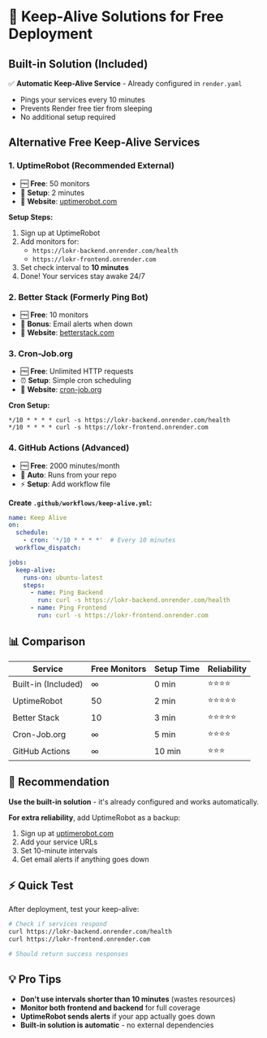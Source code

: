 # 🔄 Keep-Alive Solutions for Free Deployment

## Built-in Solution (Included)

✅ **Automatic Keep-Alive Service** - Already configured in `render.yaml`
- Pings your services every 10 minutes
- Prevents Render free tier from sleeping
- No additional setup required

## Alternative Free Keep-Alive Services

### 1. **UptimeRobot (Recommended External)**
- 🆓 **Free**: 50 monitors
- 📱 **Setup**: 2 minutes
- 🔗 **Website**: [uptimerobot.com](https://uptimerobot.com)

**Setup Steps:**
1. Sign up at UptimeRobot
2. Add monitors for:
   - `https://lokr-backend.onrender.com/health`
   - `https://lokr-frontend.onrender.com`
3. Set check interval to **10 minutes**
4. Done! Your services stay awake 24/7

### 2. **Better Stack (Formerly Ping Bot)**
- 🆓 **Free**: 10 monitors
- 📧 **Bonus**: Email alerts when down
- 🔗 **Website**: [betterstack.com](https://betterstack.com)

### 3. **Cron-Job.org**
- 🆓 **Free**: Unlimited HTTP requests
- ⏰ **Setup**: Simple cron scheduling
- 🔗 **Website**: [cron-job.org](https://cron-job.org)

**Cron Setup:**
```
*/10 * * * * curl -s https://lokr-backend.onrender.com/health
*/10 * * * * curl -s https://lokr-frontend.onrender.com
```

### 4. **GitHub Actions (Advanced)**
- 🆓 **Free**: 2000 minutes/month
- 🔄 **Auto**: Runs from your repo
- ⚡ **Setup**: Add workflow file

**Create `.github/workflows/keep-alive.yml`:**
```yaml
name: Keep Alive
on:
  schedule:
    - cron: '*/10 * * * *'  # Every 10 minutes
  workflow_dispatch:

jobs:
  keep-alive:
    runs-on: ubuntu-latest
    steps:
      - name: Ping Backend
        run: curl -s https://lokr-backend.onrender.com/health
      - name: Ping Frontend
        run: curl -s https://lokr-frontend.onrender.com
```

## 📊 Comparison

| Service | Free Monitors | Setup Time | Reliability |
|---------|---------------|------------|-------------|
| Built-in (Included) | ∞ | 0 min | ⭐⭐⭐⭐ |
| UptimeRobot | 50 | 2 min | ⭐⭐⭐⭐⭐ |
| Better Stack | 10 | 3 min | ⭐⭐⭐⭐⭐ |
| Cron-Job.org | ∞ | 5 min | ⭐⭐⭐⭐ |
| GitHub Actions | ∞ | 10 min | ⭐⭐⭐ |

## 🎯 Recommendation

**Use the built-in solution** - it's already configured and works automatically.

**For extra reliability**, add UptimeRobot as a backup:
1. Sign up at [uptimerobot.com](https://uptimerobot.com)
2. Add your service URLs
3. Set 10-minute intervals
4. Get email alerts if anything goes down

## ⚡ Quick Test

After deployment, test your keep-alive:

```bash
# Check if services respond
curl https://lokr-backend.onrender.com/health
curl https://lokr-frontend.onrender.com

# Should return success responses
```

## 💡 Pro Tips

- **Don't use intervals shorter than 10 minutes** (wastes resources)
- **Monitor both frontend and backend** for full coverage
- **UptimeRobot sends alerts** if your app actually goes down
- **Built-in solution is automatic** - no external dependencies